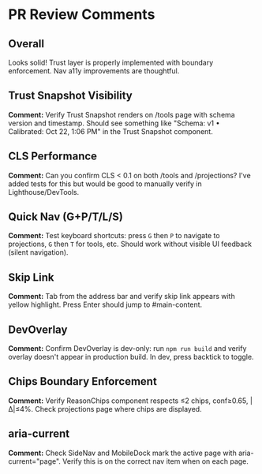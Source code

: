# PR Review Comments

## Overall

Looks solid! Trust layer is properly implemented with boundary enforcement. Nav a11y improvements are thoughtful.

## Trust Snapshot Visibility

**Comment:** Verify Trust Snapshot renders on /tools page with schema version and timestamp. Should see something like "Schema: v1 • Calibrated: Oct 22, 1:06 PM" in the Trust Snapshot component.

## CLS Performance

**Comment:** Can you confirm CLS < 0.1 on both /tools and /projections? I've added tests for this but would be good to manually verify in Lighthouse/DevTools.

## Quick Nav (G+P/T/L/S)

**Comment:** Test keyboard shortcuts: press `G` then `P` to navigate to projections, `G` then `T` for tools, etc. Should work without visible UI feedback (silent navigation).

## Skip Link

**Comment:** Tab from the address bar and verify skip link appears with yellow highlight. Press Enter should jump to #main-content.

## DevOverlay

**Comment:** Confirm DevOverlay is dev-only: run `npm run build` and verify overlay doesn't appear in production build. In dev, press backtick to toggle.

## Chips Boundary Enforcement

**Comment:** Verify ReasonChips component respects ≤2 chips, conf≥0.65, |Δ|≤4%. Check projections page where chips are displayed.

## aria-current

**Comment:** Check SideNav and MobileDock mark the active page with aria-current="page". Verify this is on the correct nav item when on each page.
